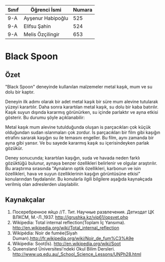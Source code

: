 

 

Sınıf | Öğrenci İsmi  | Numara
-------|----------------|--------
9-A| Ayşenur Habipoğlu|525
9-A| Elifsu Şahin|524
9-A| Melis Özçilingir|653

#  Black Spoon
## Özet
"Black Spoon" deneyinde kullanılan malzemeler metal kaşık, mum ve su dolu bir kaptır.

Deneyin ilk adımı olarak bir adet metal kaşık bir süre mum alevine tutularak yüzeyi karartılır. Daha sonra karartılan metal kaşık, su dolu bir kaba batırılır. Kaşık suyun dışında kararmış görünürken, su içinde parlaktır ve ayna etkisi gösterir. Bu durumu şöyle açıklanabilir:

Metal kaşık mum alevine tutulduğunda oluşan is parçacıkları çok küçük olduğundan sudan ıslanmaları çok zordur. İs parçacıkları bir film gibi kaşığın etrafını sararak kaşığın su ile temasını engeller. Bu film, aynı zamanda bir ayna gibi yansır. Ve bu sayede kararmış kaşık su içerisindeyken parlak gözükür.

Deney sonucunda; karartılan kaşığın, suda ve havada neden farklı gözüktüğü bulunur, aynaya benzer özellikleri belirlenir ve olgular araştırılır. Bu araştırma sırasında "Aynaların optik özellikleri, karbonun ve isin özellikleri, hava ve suyun özelliklerinin kaşığın görüntüsüne etkisi" konularından faydalanılır. Bu konularla ilgili bilgilere aşağıda kaynakçada verilmiş olan adreslerden ulaşılabilir. 
## Kaynakçalar  
 

 1. Посеребренное яйцо //Т. Тит. Научные развлечения. Детиздат ЦК ВЛКСМ, М.-Л.,1937. http://igrushka.kz/vip61/opsvet.php
 2. Wikipedia: Total internal reflection(Toplam İç Yansıma). http://en.wikipedia.org/wiki/Total_internal_reflection
 3. Wikipédia: Noir de fumée(Siyah Duman).http://fr.wikipedia.org/wiki/Noir_de_fum%C3%A9e
 4. Wikipedia: Soot(İs). http://en.wikipedia.org/wiki/Soot
 5. Queensland Üniversitesi'ndeki Okul Bilim Dersleri. http://www.uq.edu.au/_School_Science_Lessons/UNPh28.html
 

